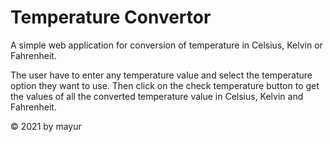 <h1>Temperature Convertor</h1>

<p>A simple web application for conversion of temperature in Celsius, Kelvin or Fahrenheit.</p>
<p>The user have to enter any temperature value and select the temperature option they want to use. Then click on the check temperature button to get the values of all the converted temperature value in Celsius, Kelvin and Fahrenheit.</p>

<footer>
    <p>&copy; 2021 by mayur</p>
</footer>


